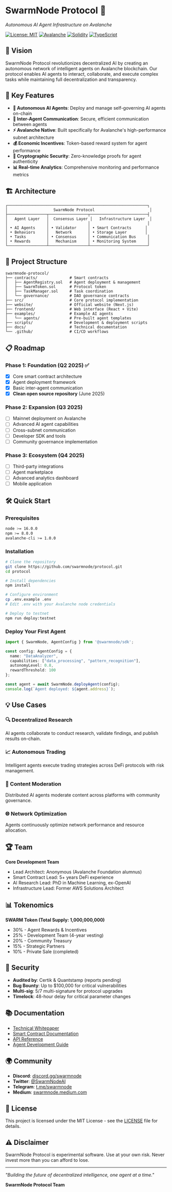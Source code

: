 # SwarmNode Protocol 🔴

*Autonomous AI Agent Infrastructure on Avalanche*

[![License: MIT](https://img.shields.io/badge/License-MIT-yellow.svg)](https://opensource.org/licenses/MIT)
[![Avalanche](https://img.shields.io/badge/Avalanche-E84142.svg)](https://www.avax.network/)
[![Solidity](https://img.shields.io/badge/Solidity-363636.svg)](https://soliditylang.org/)
[![TypeScript](https://img.shields.io/badge/TypeScript-007ACC.svg)](https://www.typescriptlang.org/)

## 🌟 Vision

SwarmNode Protocol revolutionizes decentralized AI by creating an autonomous network of intelligent agents on Avalanche blockchain. Our protocol enables AI agents to interact, collaborate, and execute complex tasks while maintaining full decentralization and transparency.

## 🚀 Key Features

- **🤖 Autonomous AI Agents**: Deploy and manage self-governing AI agents on-chain
- **🔗 Inter-Agent Communication**: Secure, efficient communication between agents
- **⚡ Avalanche Native**: Built specifically for Avalanche's high-performance subnet architecture
- **💰 Economic Incentives**: Token-based reward system for agent performance
- **🔐 Cryptographic Security**: Zero-knowledge proofs for agent authenticity
- **📊 Real-time Analytics**: Comprehensive monitoring and performance metrics

## 🏗️ Architecture

```
┌─────────────────────────────────────────────────────────────┐
│                    SwarmNode Protocol                        │
├─────────────────┬─────────────────┬─────────────────────────┤
│   Agent Layer   │  Consensus Layer │   Infrastructure Layer  │
│                 │                 │                         │
│ • AI Agents     │ • Validator     │ • Smart Contracts      │
│ • Behaviors     │   Network       │ • Storage Layer        │
│ • Tasks         │ • Consensus     │ • Communication Bus     │
│ • Rewards       │   Mechanism     │ • Monitoring System     │
└─────────────────┴─────────────────┴─────────────────────────┘
```

## 📁 Project Structure

```
swarmnode-protocol/
├── contracts/              # Smart contracts
│   ├── AgentRegistry.sol   # Agent deployment & management
│   ├── SwarmToken.sol      # Protocol token
│   ├── TaskManager.sol     # Task coordination
│   └── governance/         # DAO governance contracts
├── src/                    # Core protocol implementation
├── website/                # Official website (Next.js)
├── frontend/               # Web interface (React + Vite)
├── examples/               # Example AI agents
│   └── agents/             # Pre-built agent templates
├── scripts/                # Development & deployment scripts
├── docs/                   # Technical documentation
└── .github/                # CI/CD workflows
```

## 📋 Roadmap

### Phase 1: Foundation (Q2 2025) ✅
- [x] Core smart contract architecture
- [x] Agent deployment framework
- [x] Basic inter-agent communication
- [x] **Clean open source repository** (June 2025)

### Phase 2: Expansion (Q3 2025)
- [ ] Mainnet deployment on Avalanche
- [ ] Advanced AI agent capabilities
- [ ] Cross-subnet communication
- [ ] Developer SDK and tools
- [ ] Community governance implementation

### Phase 3: Ecosystem (Q4 2025)
- [ ] Third-party integrations
- [ ] Agent marketplace
- [ ] Advanced analytics dashboard
- [ ] Mobile application

## 🛠️ Quick Start

### Prerequisites

```bash
node >= 16.0.0
npm >= 8.0.0
avalanche-cli >= 1.0.0
```

### Installation

```bash
# Clone the repository
git clone https://github.com/swarmnode/protocol.git
cd protocol

# Install dependencies
npm install

# Configure environment
cp .env.example .env
# Edit .env with your Avalanche node credentials

# Deploy to testnet
npm run deploy:testnet
```

### Deploy Your First Agent

```typescript
import { SwarmNode, AgentConfig } from '@swarmnode/sdk';

const config: AgentConfig = {
  name: "DataAnalyzer",
  capabilities: ["data_processing", "pattern_recognition"],
  autonomyLevel: 0.8,
  rewardThreshold: 100
};

const agent = await SwarmNode.deployAgent(config);
console.log(`Agent deployed: ${agent.address}`);
```

## 💡 Use Cases

### 🔍 Decentralized Research
AI agents collaborate to conduct research, validate findings, and publish results on-chain.

### 📈 Autonomous Trading
Intelligent agents execute trading strategies across DeFi protocols with risk management.

### 🎯 Content Moderation
Distributed AI agents moderate content across platforms with community governance.

### 🌐 Network Optimization
Agents continuously optimize network performance and resource allocation.

## 🏆 Team

**Core Development Team**
- Lead Architect: Anonymous (Avalanche Foundation alumnus)
- Smart Contract Lead: 5+ years DeFi experience
- AI Research Lead: PhD in Machine Learning, ex-OpenAI
- Infrastructure Lead: Former AWS Solutions Architect

## 📊 Tokenomics

**SWARM Token (Total Supply: 1,000,000,000)**

- 30% - Agent Rewards & Incentives
- 25% - Development Team (4-year vesting)
- 20% - Community Treasury
- 15% - Strategic Partners
- 10% - Private Sale (completed)

## 🔐 Security

- **Audited by**: Certik & Quantstamp (reports pending)
- **Bug Bounty**: Up to $100,000 for critical vulnerabilities
- **Multi-sig**: 5/7 multi-signature for protocol upgrades
- **Timelock**: 48-hour delay for critical parameter changes

## 📚 Documentation

- [Technical Whitepaper](./docs/whitepaper.md)
- [Smart Contract Documentation](./docs/contracts.md)
- [API Reference](./docs/api.md)
- [Agent Development Guide](./docs/agent-guide.md)

## 🌍 Community

- **Discord**: [discord.gg/swarmnode](https://discord.gg/swarmnode)
- **Twitter**: [@SwarmNodeAI](https://twitter.com/SwarmNodeAI)
- **Telegram**: [t.me/swarmnode](https://t.me/swarmnode)
- **Medium**: [swarmnode.medium.com](https://swarmnode.medium.com)

## 📄 License

This project is licensed under the MIT License - see the [LICENSE](LICENSE) file for details.

## ⚠️ Disclaimer

SwarmNode Protocol is experimental software. Use at your own risk. Never invest more than you can afford to lose.

---

*"Building the future of decentralized intelligence, one agent at a time."*

**SwarmNode Protocol Team**
